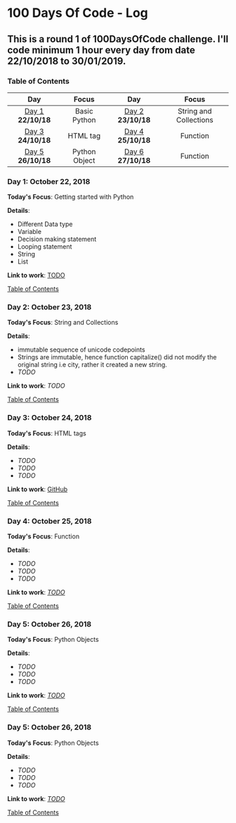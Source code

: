 # 100 Days Of Code - Log
## This is a round 1 of 100DaysOfCode challenge. I'll code minimum 1 hour every day from date 22/10/2018 to 30/01/2019.
<a name="toc"></a>
### Table of Contents 
|Day|Focus|Day|Focus|
|:---:|:-----:|:---:|:-----:|
|[Day 1](#day-1) **22/10/18**|Basic Python|[Day 2](#day-2) **23/10/18**|String and Collections|
|[Day 3](#day-3) **24/10/18**|HTML tag|[Day 4](#day-4) **25/10/18**| Function |
|[Day 5](#day-5) **26/10/18**|Python Object |[Day 6](#day-6) **27/10/18**| Function |
<a name="day-1"></a>
### Day 1: October 22, 2018 
**Today's Focus**: Getting started with Python

**Details**:
 - Different Data type
 - Variable
 - Decision making statement
 - Looping statement
 - String
 - List

**Link to work**: [TODO](http://localhost:8888/tree/Desktop/100DaysOfCode/PythonPractice)

   [Table of Contents](#toc)

<a name="day-2"></a>
### Day 2: October 23, 2018
**Today's Focus**: String and Collections

**Details**:
 - immutable sequence of unicode codepoints
 - Strings are immutable, hence function capitalize() did not modify the original string i.e city, rather it created a new string.
 - _TODO_

**Link to work**: _TODO_

[Table of Contents](#toc)

<a name="day-3"></a>
### Day 3: October 24, 2018 
**Today's Focus**: HTML tags

**Details**:
 - _TODO_
 - _TODO_
 - _TODO_

**Link to work**: [GitHub]()

[Table of Contents](#toc)

<a name="day-4"></a>
### Day 4: October 25, 2018 
**Today's Focus**: Function

**Details**:
 - _TODO_
 - _TODO_
 - _TODO_

**Link to work**: [_TODO_]()

[Table of Contents](#toc)

<a name="day-5"></a>
### Day 5: October 26, 2018 
**Today's Focus**: Python Objects

**Details**:
 - _TODO_
 - _TODO_
 - _TODO_

**Link to work**: [_TODO_](http://localhost:8888/tree/Desktop/100DaysOfCode/PythonPractice)

[Table of Contents](#toc)

<a name="day-6"></a>
### Day 5: October 26, 2018 
**Today's Focus**: Python Objects

**Details**:
 - _TODO_
 - _TODO_
 - _TODO_

**Link to work**: [_TODO_](http://localhost:8888/tree/Desktop/100DaysOfCode/PythonPractice)

[Table of Contents](#toc)